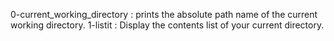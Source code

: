 0-current_working_directory : prints the absolute path name of the current working directory.
1-listit : Display the contents list of your current directory.

